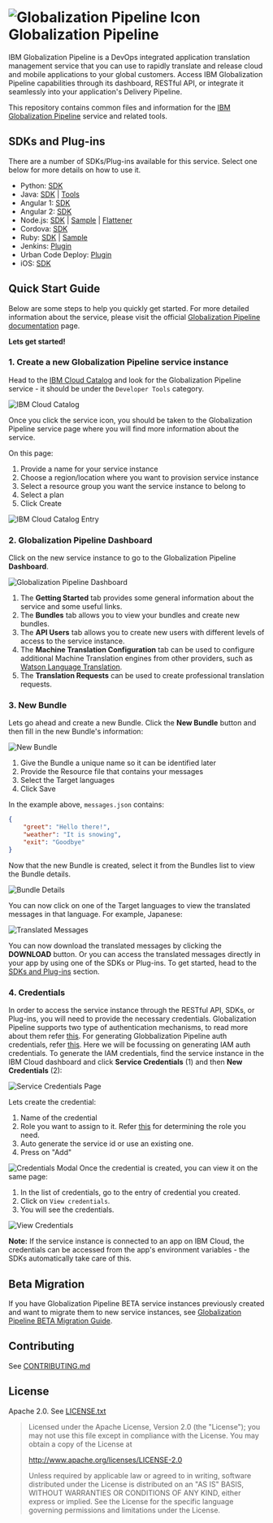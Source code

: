 ![Globalization Pipeline Icon](images/icon.png) Globalization Pipeline
======================

<!-- ![Globalization Pipeline Logo](images/icon.png "Globalization Pipeline") -->

IBM Globalization Pipeline is a DevOps integrated application translation management service that you can use to rapidly translate and release cloud and mobile applications to your global customers. Access IBM Globalization Pipeline capabilities through its dashboard, RESTful API, or integrate it seamlessly into your application's Delivery Pipeline.

This repository contains common files and information for the
[IBM Globalization Pipeline](https://cloud.ibm.com/docs/services/GlobalizationPipeline) service and related tools.

<!-- the download anchor is required for backwards compatibility  -->
SDKs and Plug-ins<a name="download"></a>
----------------------------------------

There are a number of SDKs/Plug-ins available for this service. Select one below for more details on how to use it.

* Python: [SDK](https://github.com/IBM-Cloud/gp-python-client)
* Java: [SDK](https://github.com/IBM-Cloud/gp-java-client) | [Tools](https://github.com/IBM-Cloud/gp-java-tools)
* Angular 1: [SDK](https://github.com/IBM-Cloud/gp-angular-client)
* Angular 2: [SDK](https://github.com/IBM-Cloud/gp-angular2-client)
* Node.js: [SDK](https://github.com/IBM-Cloud/gp-js-client) | [Sample](https://github.com/IBM-Cloud/gp-nodejs-sample) | [Flattener](https://github.com/IBM-Cloud/gp-js-flatten/)
* Cordova: [SDK](https://github.com/IBM-Cloud/gp-cordova-plugin)
* Ruby: [SDK](https://github.com/IBM-Cloud/gp-ruby-client) | [Sample](https://github.com/IBM-Cloud/gp-ruby-sample)
* Jenkins: [Plugin](https://github.com/IBM-Cloud/gp-jenkins)
* Urban Code Deploy: [Plugin](https://github.com/IBM-Cloud/gp-ucd-plugin)
* iOS: [SDK](https://github.com/IBM-Cloud/gp-ios-client)

Quick Start Guide
-----------------
Below are some steps to help you quickly get started. For more detailed information about the service, please visit the official [Globalization Pipeline  documentation](https://cloud.ibm.com/docs/services/GlobalizationPipeline) page.

**Lets get started!**

### 1. Create a new Globalization Pipeline service instance
Head to the [IBM Cloud Catalog](https://cloud.ibm.com/catalog?search=Globalization%20Pipeline) and look for the Globalization Pipeline service - it should be under the `Developer Tools` category.

![IBM Cloud Catalog](images/catalog.png "Globalization Pipeline tile in catalog")

Once you click the service icon, you should be taken to the Globalization Pipeline service page where you will find more information about the service.

On this page:

1. Provide a name for your service instance
2. Choose a region/location where you want to provision service instance
3. Select a resource group you want the service instance to belong to
4. Select a plan
4. Click Create

![IBM Cloud Catalog Entry](images/catalog-entry.png "Globalization Pipeline catalog entry")

### 2. Globalization Pipeline Dashboard
Click on the new service instance to go to the Globalization Pipeline **Dashboard**.

![Globalization Pipeline Dashboard](images/dashboard-overview.png "Globalization Pipeline Dashboard")

1. The **Getting Started** tab provides some general information about the service and some useful links.
2. The **Bundles** tab allows you to view your bundles and create new bundles.
3. The **API Users** tab allows you to create new users with different levels of access to the service instance.
4. The **Machine Translation Configuration** tab can be used to configure additional Machine Translation engines from other
providers, such as [Watson Language Translation](https://cloud.ibm.com/catalog/services/language-translator).
5. The **Translation Requests** can be used to create professional translation requests.

### 3. New Bundle
Lets go ahead and create a new Bundle. Click the **New Bundle** button and then fill in the new Bundle's information:

![New Bundle](images/new-bundle.png "New Bundle")

1. Give the Bundle a unique name so it can be identified later
2. Provide the Resource file that contains your messages
3. Select the Target languages
4. Click Save

In the example above, `messages.json` contains:

```json
{
    "greet": "Hello there!",
    "weather": "It is snowing",
    "exit": "Goodbye"
}
```

Now that the new Bundle is created, select it from the Bundles list to view the Bundle details.

![Bundle Details](images/bundle-details.png "Bundle Details")

You can now click on one of the Target languages to view the  translated messages in that language. For example, Japanese:

![Translated Messages](images/translated-messages.png "Translated Messages")

You can now download the translated messages by clicking the **DOWNLOAD** button. Or you can access the translated messages directly in your app by using one of the SDKs or Plug-ins. To get started, head to the [SDKs and Plug-ins](#download) section.

### 4. Credentials
In order to access the service instance through the RESTful API, SDKs, or Plug-ins, you will need to provide the necessary credentials. Globalization Pipeline supports two type of authentication mechanisms, to read more about them refer [this](https://cloud.ibm.com/docs/services/GlobalizationPipeline?topic=GlobalizationPipeline-gp_iam). For generating Globbalization Pipeline auth credentials, refer [this](https://cloud.ibm.com/docs/services/GlobalizationPipeline/managetranslations.html#adduser). Here we will be focussing on generating IAM auth credentials. To generate the IAM credentials, find the service instance in the IBM Cloud dashboard and click **Service Credentials** (1) and then **New Credentials** (2):

![Service Credentials Page](images/credentials-page.png "Service Credentials Page")

Lets create the credential:
1. Name of the credential
2. Role you want to assign to it. Refer [this](https://cloud.ibm.com/docs/services/GlobalizationPipeline?topic=GlobalizationPipeline-gp_iam#gp_iam_ovw) for determining the role you need.
3. Auto generate the service id or use an existing one.
4. Press on "Add"

![Credentials Modal](images/credentials-modal.png "Credentials Modal")
Once the credential is created, you can view it on the same page:
1. In the list of credentials, go to the entry of credential you created.
2. Click on `View credentials`.
3. You will see the credentials.

![View Credentials](images/view-credentials.png "View Credentials")


**Note:** If the service instance is connected to an app on IBM Cloud, the credentials can be accessed from the app's environment variables - the SDKs automatically take care of this.

Beta Migration
--------------
If you have Globalization Pipeline BETA service instances previously created and want
to migrate them to new service instances, see [Globalization Pipeline BETA Migration Guide](beta-migration.md).

Contributing
------------
See [CONTRIBUTING.md](CONTRIBUTING.md)

License
-------
Apache 2.0. See [LICENSE.txt](LICENSE.txt)

> Licensed under the Apache License, Version 2.0 (the "License");
> you may not use this file except in compliance with the License.
> You may obtain a copy of the License at
>
> http://www.apache.org/licenses/LICENSE-2.0
>
> Unless required by applicable law or agreed to in writing, software
> distributed under the License is distributed on an "AS IS" BASIS,
> WITHOUT WARRANTIES OR CONDITIONS OF ANY KIND, either express or implied.
> See the License for the specific language governing permissions and
> limitations under the License.
